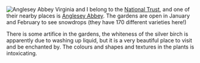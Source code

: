 ![Anglesey Abbey](avenue.JPG)
Virginia and I belong to the
[National Trust](https://www.nationaltrust.org.uk/),
and one of their nearby places is
[Anglesey Abbey](https://www.nationaltrust.org.uk/anglesey-abbey-gardens-and-lode-mill).
The gardens are open in January and February to see snowdrops (they have 170 different varieties here!)

There is some artifice in the gardens, the whiteness of the silver birch is apparently due to washing up liquid, but it is a very beautiful place to visit and be enchanted by.     The colours and shapes and textures in the plants is intoxicating.
